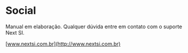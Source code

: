 # Social

Manual em elaboração.
Qualquer dúvida entre em contato com o suporte Next SI.

[www.nextsi.com.br](http://www.nextsi.com.br)
